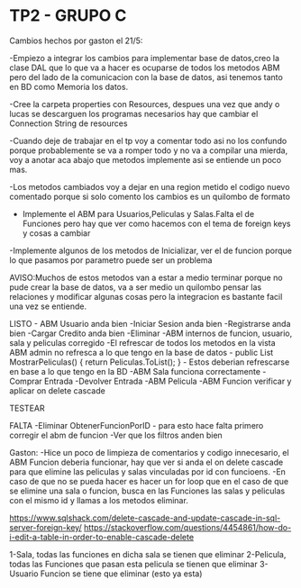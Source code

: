 ﻿# TP2 - GRUPO C

Cambios hechos por gaston el 21/5:

-Empiezo a integrar los cambios para implementar base de datos,creo la clase DAL que lo que va a hacer es ocuparse de todos los metodos ABM
pero del lado de la comunicacion con la base de datos, asi tenemos tanto en BD como Memoria los datos.

-Cree la carpeta properties con Resources, despues una vez que andy o lucas se descarguen los programas necesarios
hay que cambiar el Connection String de resources

-Cuando deje de trabajar en el tp voy a comentar todo asi no los confundo porque probablemente se va a romper todo y no va a compilar una mierda,
voy a anotar aca abajo que metodos implemente asi se entiende un poco mas.

-Los metodos cambiados voy a dejar en una region metido el codigo nuevo comentado porque si solo comento los cambios es un quilombo de formato

- Implemente el ABM para Usuarios,Peliculas y Salas.Falta el de Funciones pero hay que ver como hacemos con el tema de foreign keys y cosas a cambiar

-Implemente algunos de los metodos de Inicializar, ver el de funcion porque lo que pasamos por parametro puede ser un problema

AVISO:Muchos de estos metodos van a estar a medio terminar porque no pude crear la base de datos, va a ser medio un quilombo
pensar las relaciones y modificar algunas cosas pero la integracion es bastante facil una vez se entiende.



LISTO
    - ABM Usuario anda bien
    -Iniciar Sesion anda bien
    -Registrarse anda bien
    -Cargar Credito anda bien
    -Eliminar
    -ABM internos de funcion, usuario, sala y peliculas corregido
    -El refrescar de todos los metodos en la vista ABM admin no refresca a lo que tengo en la base de datos
    -    public List<Pelicula> MostrarPeliculas()
            {
                return Peliculas.ToList();
            }
    - Estos deberian refrescarse en base a lo que tengo en la BD
    -ABM Sala funciona correctamente
    -Comprar Entrada
    -Devolver Entrada
    -ABM Pelicula
    -ABM Funcion verificar y aplicar on delete cascade


TESTEAR


FALTA
-Eliminar ObtenerFuncionPorID - para esto hace falta primero corregir el abm de funcion
-Ver que los filtros anden bien


Gaston: 
-Hice un poco de limpieza de comentarios y codigo innecesario, el ABM Funcion deberia funcionar, 
 hay que ver si anda el on delete cascade para que elimine las peliculas y salas vinculadas por id con funcioens.
-En caso de que no se pueda hacer es hacer un for loop que en el caso de que se elimine
una sala o funcion, busca en las Funciones las salas y peliculas con el mismo id y llamas a los metodos eliminar.

https://www.sqlshack.com/delete-cascade-and-update-cascade-in-sql-server-foreign-key/
https://stackoverflow.com/questions/4454861/how-do-i-edit-a-table-in-order-to-enable-cascade-delete


1-Sala, todas las funciones en dicha sala se tienen que eliminar
2-Pelicula, todas las Funciones que pasan esta pelicula se tienen que eliminar
3-Usuario Funcion se tiene que eliminar (esto ya esta)

